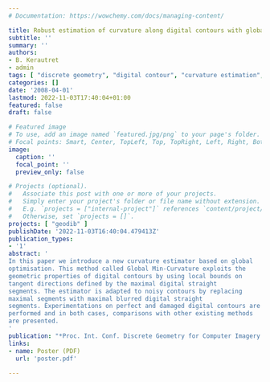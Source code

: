 ```yaml
---
# Documentation: https://wowchemy.com/docs/managing-content/

title: Robust estimation of curvature along digital contours with global optimization
subtitle: ''
summary: ''
authors:
- B. Kerautret
- admin
tags: [ "discrete geometry", "digital contour", "curvature estimation", "discrete geometric estimator", "optimization", "curvature minimization", "feature extraction", "2D" ]
categories: []
date: '2008-04-01'
lastmod: 2022-11-03T17:40:04+01:00
featured: false
draft: false

# Featured image
# To use, add an image named `featured.jpg/png` to your page's folder.
# Focal points: Smart, Center, TopLeft, Top, TopRight, Left, Right, BottomLeft, Bottom, BottomRight.
image:
  caption: ''
  focal_point: ''
  preview_only: false

# Projects (optional).
#   Associate this post with one or more of your projects.
#   Simply enter your project's folder or file name without extension.
#   E.g. `projects = ["internal-project"]` references `content/project/deep-learning/index.md`.
#   Otherwise, set `projects = []`.
projects: [ "geodib" ]
publishDate: '2022-11-03T16:40:04.479413Z'
publication_types:
- '1'
abstract: '
In this paper we introduce a new curvature estimator based on global
optimisation. This method called Global Min-Curvature exploits the
geometric properties of digital contours by using local bounds on
tangent directions defined by the maximal digital straight
segments. The estimator is adapted to noisy contours by replacing
maximal segments with maximal blurred digital straight
segments. Experimentations on perfect and damaged digital contours are
performed and in both cases, comparisons with other existing methods
are presented.  
'
publication: "*Proc. Int. Conf. Discrete Geometry for Computer Imagery (DGCI'2008), Lyon, France*, volume 4992 of Lecture Notes in Computer Science, pp 334-345, 2008. Springer"
links:
- name: Poster (PDF)
  url: 'poster.pdf'
  
---
```

